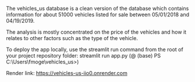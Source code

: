 The vehicles_us database is a clean version of the database which contains information for about 51000 vehicles listed for sale between 05/01/2018 and 04/19/2019.

The analysis is mostly concentrated on the price of the vehicles and how it relates to other factors such as the type of the vehicle.

To deploy the app locally, use the streamlit run command from the root of your project repository folder:
streamlit run app.py (@ (base) PS C:\Users\fmoge\vehicles_us>)

Render link: https://vehicles-us-iio0.onrender.com



